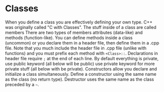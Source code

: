 # Classes

When you define a class you are effectively defining your own type.
C++ was originally called "C with Classes".
The stuff inside of a class are called members
There are two types of members attributes (data-like) and methods (function-like).
You can define methods inside a class (uncommon) or you declare them in a header file,
then define them in a .cpp file. Note that you much include the header file in .cpp
file (unlike with functions) and you must prefix each method with `<Class>::`.
Declarations in header file require `;` at the end of each line.
By default everything is private, use public keyword (all below will be public)
use private keyword for more private stuff (all below with be private).
Constructors allow you declare and initialize a class simultaneously.
Define a constructor using the same name as the class (no return type).
Destructor uses the same name as the class preceded by a `~`.
